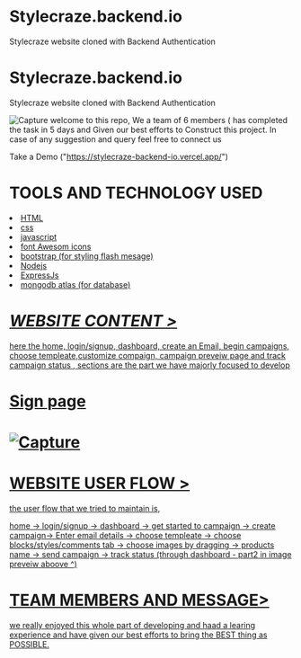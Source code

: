 # Stylecraze.backend.io
Stylecraze website cloned with Backend Authentication

# Stylecraze.backend.io

Stylecraze website cloned with Backend Authentication

![Capture](https://user-images.githubusercontent.com/95909861/165843738-79da7b6f-faab-4e8e-8d06-61cf96e6c9b5.PNG)
welcome to this repo,
We a team of 6 members ( has completed the task in 5 days and Given our best efforts to Construct this project.
In case of any suggestion and query feel free to connect us

Take a Demo ("https://stylecraze-backend-io.vercel.app/")

<h1>TOOLS AND TECHNOLOGY USED </h1>
<u>
  <li>HTML</li> 
  <li>css</li>
  <li>javascript</li>
  <li>font Awesom icons</li>
<li>bootstrap (for styling flash mesage)</li>
  <li>Nodejs</li>
  <li>ExpressJs</li>
  <li>mongodb atlas (for database)</li>
  
  </ul>
<h1><i>WEBSITE CONTENT ></i></h1>
here the home, login/signup, dashboard, create an Email, begin campaigns, choose templeate,customize
compaign, campaign preveiw page and track campaign status , sections are the part we have majorly focused to develop

<h1>Sign page<h1>
  
 ![Capture](https://user-images.githubusercontent.com/95909861/165844340-b47bd239-8add-4a08-a347-0a7e7d24c001.PNG)
  <h1>WEBSITE USER FLOW ></h1>
the user flow that we tried to maintain is,

home -> login/signup -> dashboard -> get started to campaign -> create campaign-> Enter email details -> choose templeate -> choose blocks/styles/comments tab -> choose images by dragging -> products name -> send campaign -> track status (through dashboard - part2 in image preveiw aboove ^)

  <h1>TEAM MEMBERS AND MESSAGE></h1>
we really enjoyed this whole part of developing and haad a learing experience and have given our best efforts to bring the BEST thing as POSSIBLE.

